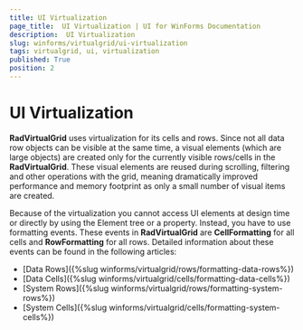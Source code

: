 ```yaml
---
title: UI Virtualization
page_title:  UI Virtualization | UI for WinForms Documentation
description:  UI Virtualization
slug: winforms/virtualgrid/ui-virtualization
tags: virtualgrid, ui, virtualization
published: True
position: 2
---
```


# UI Virtualization

__RadVirtualGrid__ uses virtualization for its cells and rows. Since not all data row objects can be visible at the same time, a visual elements (which are large objects) are created only for the currently visible rows/cells in the __RadVirtualGrid__. These visual elements are reused during scrolling, filtering and other operations with the grid, meaning dramatically improved performance and memory footprint as only a small number of visual items are created.

Because of the virtualization you cannot access UI elements at design time or directly by using the Element tree or a property. Instead, you have to use formatting events. These events in __RadVirtualGrid__ are __CellFormatting__ for all cells and __RowFormatting__ for all rows. Detailed information about these events can be found in the following articles:

* [Data Rows]({%slug winforms/virtualgrid/rows/formatting-data-rows%})
* [Data Cells]({%slug winforms/virtualgrid/cells/formatting-data-cells%})
* [System Rows]({%slug winforms/virtualgrid/rows/formatting-system-rows%})
* [System Cells]({%slug winforms/virtualgrid/cells/formatting-system-cells%})

